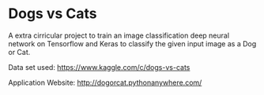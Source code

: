 # Dogs vs Cats
A extra cirricular project to train an image classification deep neural network on Tensorflow and Keras to classify the given input image as a Dog or Cat.

Data set used: https://www.kaggle.com/c/dogs-vs-cats

Application Website: http://dogorcat.pythonanywhere.com/
